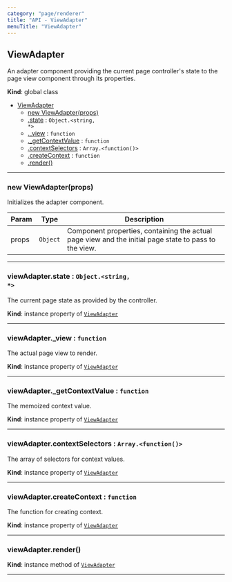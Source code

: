 ```yaml
---
category: "page/renderer"
title: "API - ViewAdapter"
menuTitle: "ViewAdapter"
---
```


## ViewAdapter&nbsp;<a name="ViewAdapter" href="https://github.com/seznam/ima/blob/v17.7.7/packages/core/src/page/renderer/ViewAdapter.js#L32" target="_blank"><span class="icon"><i class="fas fa-external-link-alt fa-xs"></i></span></a>
An adapter component providing the current page controller's state to the
page view component through its properties.

**Kind**: global class  

* [ViewAdapter](#ViewAdapter)
    * [new ViewAdapter(props)](#new_ViewAdapter_new)
    * [.state](#ViewAdapter+state) : <code>Object.&lt;string, \*&gt;</code>
    * [._view](#ViewAdapter+_view) : <code>function</code>
    * [._getContextValue](#ViewAdapter+_getContextValue) : <code>function</code>
    * [.contextSelectors](#ViewAdapter+contextSelectors) : <code>Array.&lt;function()&gt;</code>
    * [.createContext](#ViewAdapter+createContext) : <code>function</code>
    * [.render()](#ViewAdapter+render)


* * *

### new ViewAdapter(props)&nbsp;<a name="new_ViewAdapter_new"></a>
Initializes the adapter component.


| Param | Type | Description |
| --- | --- | --- |
| props | <code>Object</code> | Component properties, containing the actual page view        and the initial page state to pass to the view. |


* * *

### viewAdapter.state : <code>Object.&lt;string, \*&gt;</code>&nbsp;<a name="ViewAdapter+state" href="https://github.com/seznam/ima/blob/v17.7.7/packages/core/src/page/renderer/ViewAdapter.js#L40" target="_blank"><span class="icon"><i class="fas fa-external-link-alt fa-xs"></i></span></a>
The current page state as provided by the controller.

**Kind**: instance property of [<code>ViewAdapter</code>](#ViewAdapter)  

* * *

### viewAdapter.\_view : <code>function</code>&nbsp;<a name="ViewAdapter+_view" href="https://github.com/seznam/ima/blob/v17.7.7/packages/core/src/page/renderer/ViewAdapter.js#L47" target="_blank"><span class="icon"><i class="fas fa-external-link-alt fa-xs"></i></span></a>
The actual page view to render.

**Kind**: instance property of [<code>ViewAdapter</code>](#ViewAdapter)  

* * *

### viewAdapter.\_getContextValue : <code>function</code>&nbsp;<a name="ViewAdapter+_getContextValue" href="https://github.com/seznam/ima/blob/v17.7.7/packages/core/src/page/renderer/ViewAdapter.js#L54" target="_blank"><span class="icon"><i class="fas fa-external-link-alt fa-xs"></i></span></a>
The memoized context value.

**Kind**: instance property of [<code>ViewAdapter</code>](#ViewAdapter)  

* * *

### viewAdapter.contextSelectors : <code>Array.&lt;function()&gt;</code>&nbsp;<a name="ViewAdapter+contextSelectors" href="https://github.com/seznam/ima/blob/v17.7.7/packages/core/src/page/renderer/ViewAdapter.js#L63" target="_blank"><span class="icon"><i class="fas fa-external-link-alt fa-xs"></i></span></a>
The array of selectors for context values.

**Kind**: instance property of [<code>ViewAdapter</code>](#ViewAdapter)  

* * *

### viewAdapter.createContext : <code>function</code>&nbsp;<a name="ViewAdapter+createContext" href="https://github.com/seznam/ima/blob/v17.7.7/packages/core/src/page/renderer/ViewAdapter.js#L70" target="_blank"><span class="icon"><i class="fas fa-external-link-alt fa-xs"></i></span></a>
The function for creating context.

**Kind**: instance property of [<code>ViewAdapter</code>](#ViewAdapter)  

* * *

### viewAdapter.render()&nbsp;<a name="ViewAdapter+render" href="https://github.com/seznam/ima/blob/v17.7.7/packages/core/src/page/renderer/ViewAdapter.js#L86" target="_blank"><span class="icon"><i class="fas fa-external-link-alt fa-xs"></i></span></a>
**Kind**: instance method of [<code>ViewAdapter</code>](#ViewAdapter)  

* * *

